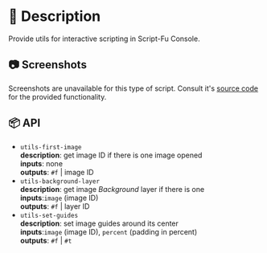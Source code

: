 # 📖 Description

Provide utils for interactive scripting in Script-Fu Console.

## 📷 Screenshots

Screenshots are unavailable for this type of script. Consult it's [source code](./utils.scm)
for the provided functionality.

## 📦 API

- `utils-first-image`  
  **description**: get image ID if there is one image opened  
  **inputs**: none  
  **outputs**: `#f` | image ID
- `utils-background-layer`  
  **description**: get image *Background* layer if there is one  
  **inputs**:`image` (image ID)  
  **outputs**: `#f` | layer ID
- `utils-set-guides`  
  **description**: set image guides around its center  
  **inputs**:`image` (image ID), `percent` (padding in percent)  
  **outputs**: `#f` | `#t`
